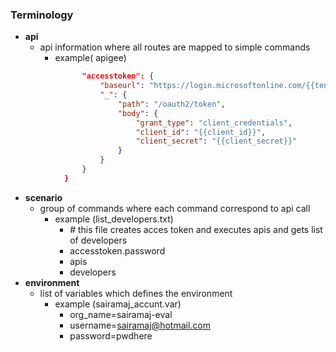 ### Terminology
* __api__ 
    * api information where all routes are mapped to simple commands
        * example( apigee)
```json
                "accesstoken": {
                    "baseurl": "https://login.microsoftonline.com/{{tenant_id}}",
                    "_": {
                        "path": "/oauth2/token",
                        "body": {
                            "grant_type": "client_credentials",
                            "client_id": "{{client_id}}",
                            "client_secret": "{{client_secret}}"
                        }
                    }
                }
            }
```
* __scenario__
    * group of commands where each command correspond to api call
        * example (list_developers.txt)
            * \# this file creates acces token and executes apis and gets list of developers
            * accesstoken.password
            * apis
            * developers          
* __environment__
    * list of variables which defines the environment
        * example (sairamaj_accunt.var)
            * org_name=sairamaj-eval
            * username=sairamaj@hotmail.com
            * password=pwdhere
